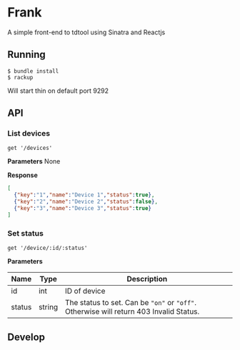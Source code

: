 # Frank
A simple front-end to tdtool using Sinatra and Reactjs

## Running

```
$ bundle install
$ rackup
```

Will start thin on default port 9292

## API

### List devices
`get '/devices'`

**Parameters**
None

**Response**
```json
[
  {"key":"1","name":"Device 1","status":true},
  {"key":"2","name":"Device 2","status":false},
  {"key":"3","name":"Device 3","status":true}
]
```

### Set status

`get '/device/:id/:status'`

**Parameters**

Name | Type | Description
--- | --- | ---
id | int | ID of device
status | string | The status to set. Can be `"on"` or `"off"`. Otherwise will return 403 Invalid Status.

## Develop

